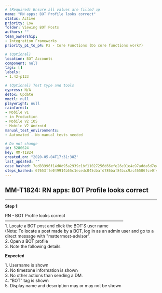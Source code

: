 ```yaml
---
# (Required) Ensure all values are filled up
name: "RN apps: BOT Profile looks correct"
status: Active
priority: Low
folder: Viewing BOT Posts
authors: ""
team_ownership: 
- Integration Frameworks
priority_p1_to_p4: P2 - Core Functions (Do core functions work?)

# (Optional)
location: BOT Accounts
component: null
tags: []
labels: 
- 1.42-p123

# (Optional) Test type and tools
cypress: N/A
detox: Update
mmctl: null
playwright: null
rainforest: 
- Mobile v1
- in Production
- Mobile V2 iOS
- Mobile V2 Android
manual_test_environments: 
- Automated - No manual tests needed

# Do not change
id: 5280624
key: MM-T1824
created_on: "2020-05-04T17:31:38Z"
last_updated: ""
case_hashed: 7ed83996f14d0d95a2939c1bf11027256d66efe26e91e4e97adda6d7ecd1f91ab47a67305a0397830bbd18e3d09011b1
steps_hashed: 67653ffe049914b55c1ecedc045dbafd786baf84bcc9ac46506fce0f4c1d78a54db504c30c2a21e79380adf5eda40aaa
---
```


<!-- (Auto-generated) Based on frontmatter's "key" and "name" -->

## MM-T1824: RN apps: BOT Profile looks correct

---

**Step 1**

RN - BOT Profile looks correct\
————————————————————————————\
1\. Locate a BOT post and click the BOT'S user name\
(Note: To locate a post made by a BOT, log in as an admin user and go to a direct message with "mattermost-advisor".\
2\. Open a BOT profile\
3\. Note the following details

**Expected**

1\. Username is shown\
2\. No timezone information is shown\
3\. No other actions than sending a DM.\
4\. “BOT” tag is shown\
5\. Display name and description may or may not be shown
